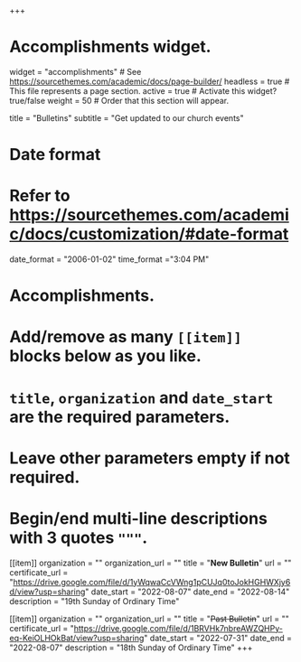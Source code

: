 +++
# Accomplishments widget.
widget = "accomplishments"  # See https://sourcethemes.com/academic/docs/page-builder/
headless = true  # This file represents a page section.
active = true  # Activate this widget? true/false
weight = 50  # Order that this section will appear.

title = "Bulletins"
subtitle = "Get updated to our church events"

# Date format
#   Refer to https://sourcethemes.com/academic/docs/customization/#date-format
date_format = "2006-01-02"
time_format ="3:04 PM"

# Accomplishments.
#   Add/remove as many `[[item]]` blocks below as you like.
#   `title`, `organization` and `date_start` are the required parameters.
#   Leave other parameters empty if not required.
#   Begin/end multi-line descriptions with 3 quotes `"""`.


[[item]]
  organization = ""
  organization_url = ""
  title = "**New Bulletin**"
  url = ""
  certificate_url = "https://drive.google.com/file/d/1yWqwaCcVWng1pCUJq0toJokHGHWXjy6d/view?usp=sharing"
  date_start = "2022-08-07"
  date_end = "2022-08-14"
  description = "19th Sunday of Ordinary Time"

[[item]]
  organization = ""
  organization_url = ""
  title = "~~Past Bulletin~~"
  url = ""
  certificate_url = "https://drive.google.com/file/d/1BRVHk7nbreAWZQHPy-eq-KeiOLHOkBat/view?usp=sharing"
  date_start = "2022-07-31"
  date_end = "2022-08-07"
  description = "18th Sunday of Ordinary Time"
+++
